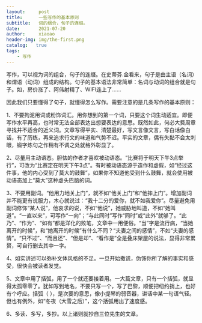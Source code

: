 ```yaml
---
layout:     post
title:      一些写作的基本原则
subtitle:   词的组合，句子的连缀。
date:       2021-07-20
author:     xiaoao
header-img: img/the-first.png
catalog:   true
tags:
    - 写作
---
```


写作，可以视为词的组合，句子的连缀。在史蒂芬.金看来，句子是由主语（名词）和谓语（动词）组成的结构。句子的基本语法非常简单：名词与动词的组合就是句子。如，房价涨了、阿伟射精了、WIFI连上了……



因此我们只要懂得了句子，就懂得怎么写作。需要注意的是几条写作的基本原则：



1、不要拘泥用词或粉饰词汇。用你想到的第一个词，只要这个词生动适宜。即便写作水平再高，也时常无法全部表达出想要表达的意思。既然如此，何必大费周章寻找并不适合的近义词。文章写得平实、清楚最好，写文言像文言，写白话像白话，有了历练，再来追求行文的味道和气势不迟。平实的文章，偶有失黏不会太刺眼，锻字炼句之作稍有不调之处就格外彰显了。



2、尽量用主动语态。胆怯的作者才喜欢被动语态。“比赛将于明天下午3点举行”，可改为“比赛定在明天下午3点”。有时被动语态源于造作和虚假，如“经过这件事，他的内心受到了莫大的鼓舞”，如果你不知道他受到什么鼓舞，就会使用被动语态加上“莫大”这种虚头巴脑的词。



3、不要用副词。“他用力地关上门”，就不如“他关上门”和“他摔上门”。增加副词并不能更有说服力，木心就说过：“我十二分的爱你，就不如我爱你”。尽量避免用副词修饰“某人说”，他哀求的说，不如“他说”，她威胁地叫道，不如“她叫道”。“一直以来”，可写作“一向”；“与此同时”写作“同时”或“此外”就够了。“此乃”、“作为”、“如有”都是洋化的败笔，文章中一用便俗。“当”字是流行病，“当她离开的时候”，和“她离开的时候”有什么不同？“夫妻之间的感情”，不如“夫妻的感情”。“只不过”、“而且还”、“但是却”、“看作是”全是叠床架屋的说法，显得非常累赘，可自行删去其中一字。



4、如实讲述可以弥补文体风格的不足。一旦开始撒谎，伪饰你所了解的事实和感受，很快会被读者发觉。



5、文章中用了括弧，用了一个就还要接着用。一大篇文章，只有一个括弧，就显得太孤零零了。犹如写到地名，不要只写一个，写了巴黎，顺便把纽约捎上，也好有个呼应。括弧（ ），是次要的意思，像小提琴的弱音器，讲话中某一句语气轻。但也有例外，如“冬夜（大雪之后）”，这个括弧用出了速度感。



6、多读、多写，多抄。以上诸则就抄自三位先生的文章。

